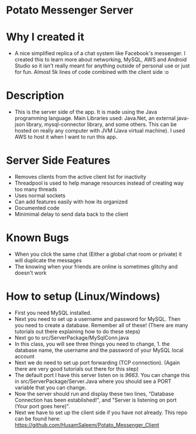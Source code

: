 # Potato Messenger Server

# Why I created it
- A nice simplified replica of a chat system like Facebook's messenger. I created this to learn more about networking, MySQL, AWS and Android Studio so it isn't 
really meant for anything outside of personal use or just for fun. Almost 5k lines of code combined with the client side :o

# Description 
- This is the server side of the app. It is made using the Java programming language. Main Libraries used: Java.Net, an external java-json library, mysql-connector library, and some others. This can be hosted on really any computer with JVM (Java virtual machine). I used AWS to host it when I want to run this app. 

# Server Side Features
- Removes clients from the active client list for inactivity
- Threadpool is used to help manage resources instead of creating way too many threads
- Uses normal sockets
- Can add features easily with how its organized
- Documented code
- Minimimal delay to send data back to the client

# Known Bugs
- When you click the same chat (Either a global chat room or private) it will duplicate the messages
- The knowing when your friends are online is sometimes glitchy and doesn't work

# How to setup (Linux/Windows)
- First you need MySQL installed. 
- Next you need to set up a username and password for MySQL. Then you need to create a database. Remember all of these! (There are many tutorials out there explaining how to do these steps)
- Next go to src/ServerPackage/MySqlConn.java
- In this class, you will see three things you need to change, 1. the database name, the username and the password of your MySQL local account
- Next we do need to set up port forwarding (TCP connection). (Again there are very good tutorials out there for this step)
- The default port I have this server listen on is *9663*. You can change this in src/ServerPackage/Server.Java where you should see a PORT variable that you can change.
- Now the server should run and display these two lines, "Database Connection has been established!", and "Server is listening on port (Your port goes here)". 
- Next we have to set up the client side if you have not already. This repo can be found here: https://github.com/HusamSaleem/Potato_Messenger_Client
